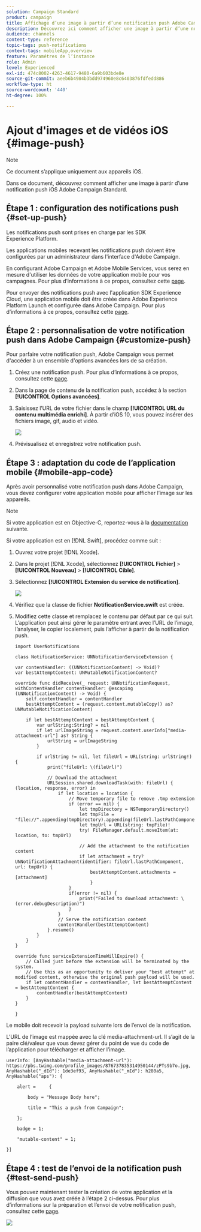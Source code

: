 ```yaml
---
solution: Campaign Standard
product: campaign
title: Affichage d’une image à partir d’une notification push Adobe Campaign Standard
description: Découvrez ici comment afficher une image à partir d’une notification push Adobe Campaign Standard sur un appareil iOS.
audience: channels
content-type: reference
topic-tags: push-notifications
context-tags: mobileApp,overview
feature: Paramétres de l’instance
role: Admin
level: Experienced
exl-id: 474c8002-4263-4617-9480-6a9b603bde8e
source-git-commit: aeeb6b4984b3bdd974960e8c6403876fdfedd886
workflow-type: ht
source-wordcount: '440'
ht-degree: 100%

---
```


# Ajout d&#39;images et de vidéos iOS {#image-push}

>[!NOTE]
>
>Ce document s’applique uniquement aux appareils iOS.

Dans ce document, découvrez comment afficher une image à partir d’une notification push iOS Adobe Campaign Standard.

## Étape 1 : configuration des notifications push {#set-up-push}

Les notifications push sont prises en charge par les SDK Experience Platform.

Les applications mobiles recevant les notifications push doivent être configurées par un administrateur dans l&#39;interface d&#39;Adobe Campaign.

En configurant Adobe Campaign et Adobe Mobile Services, vous serez en mesure d&#39;utiliser les données de votre application mobile pour vos campagnes. Pour plus d’informations à ce propos, consultez cette [page](https://helpx.adobe.com/fr/campaign/kb/configuring-app-sdk.html).

Pour envoyer des notifications push avec l&#39;application SDK Experience Cloud, une application mobile doit être créée dans Adobe Experience Platform Launch et configurée dans Adobe Campaign. Pour plus d’informations à ce propos, consultez cette [page](https://helpx.adobe.com/fr/campaign/kb/configuring-app-sdk.html#ChannelspecificapplicationconfigurationinAdobeCampaign).

## Étape 2 : personnalisation de votre notification push dans Adobe Campaign {#customize-push}

Pour parfaire votre notification push, Adobe Campaign vous permet d&#39;accéder à un ensemble d&#39;options avancées lors de sa création.

1. Créez une notification push. Pour plus d’informations à ce propos, consultez cette [page](../../channels/using/preparing-and-sending-a-push-notification.md).

1. Dans la page de contenu de la notification push, accédez à la section **[!UICONTROL Options avancées]**.

1. Saisissez l’URL de votre fichier dans le champ **[!UICONTROL URL du contenu multimédia enrichi]**.
À partir d’iOS 10, vous pouvez insérer des fichiers image, gif, audio et vidéo.

   ![](assets/push_notif_advanced_6.png)

1.  Prévisualisez et enregistrez votre notification push.

## Étape 3 : adaptation du code de l’application mobile {#mobile-app-code}

Après avoir personnalisé votre notification push dans Adobe Campaign, vous devez configurer votre application mobile pour afficher l’image sur les appareils.

>[!NOTE]
>
>Si votre application est en Objective-C, reportez-vous à la [documentation](https://experienceleague.adobe.com/docs/mobile-services/ios/messaging-ios/push-messaging/c-set-up-rich-push-notif-ios.html?lang=fr) suivante.

Si votre application est en [!DNL Swift], procédez comme suit :

1. Ouvrez votre projet [!DNL Xcode].

1. Dans le projet [!DNL Xcode], sélectionnez **[!UICONTROL Fichier]** > **[!UICONTROL Nouveau]** > **[!UICONTROL Cible]**.

1. Sélectionnez **[!UICONTROL Extension du service de notification]**.

   ![](assets/push_notif_advanced_12.png)

1. Vérifiez que la classe de fichier **NotificationService.swift** est créée.

1. Modifiez cette classe et remplacez le contenu par défaut par ce qui suit.
L’application peut ainsi gérer le paramètre entrant avec l’URL de l’image, l’analyser, le copier localement, puis l’afficher à partir de la notification push.

   ```
   import UserNotifications
   
   class NotificationService: UNNotificationServiceExtension {
   
   var contentHandler: ((UNNotificationContent) -> Void)?
   var bestAttemptContent: UNMutableNotificationContent?
   
   override func didReceive(_ request: UNNotificationRequest, withContentHandler contentHandler: @escaping (UNNotificationContent) -> Void) {
       self.contentHandler = contentHandler
       bestAttemptContent = (request.content.mutableCopy() as? UNMutableNotificationContent)
   
       if let bestAttemptContent = bestAttemptContent {
           var urlString:String? = nil
           if let urlImageString = request.content.userInfo["media-attachment-url"] as? String {
               urlString = urlImageString
           }
   
           if urlString != nil, let fileUrl = URL(string: urlString!) {
               print("fileUrl: \(fileUrl)")
   
               // Download the attachment
               URLSession.shared.downloadTask(with: fileUrl) { (location, response, error) in
                   if let location = location {
                       // Move temporary file to remove .tmp extension
                       if (error == nil) {
                           let tmpDirectory = NSTemporaryDirectory()
                           let tmpFile = "file://".appending(tmpDirectory).appending(fileUrl.lastPathComponent)
                           let tmpUrl = URL(string: tmpFile)!
                           try! FileManager.default.moveItem(at: location, to: tmpUrl)
   
                           // Add the attachment to the notification content
                           if let attachment = try? UNNotificationAttachment(identifier: fileUrl.lastPathComponent, url: tmpUrl) {
                               bestAttemptContent.attachments = [attachment]
                               }
                       }
                       if(error != nil) {
                           print("Failed to download attachment: \(error.debugDescription)")
                       }
                   }
                   // Serve the notification content
                   contentHandler(bestAttemptContent)
               }.resume()
           }
       }
   }
   
   override func serviceExtensionTimeWillExpire() {
       // Called just before the extension will be terminated by the system.
       // Use this as an opportunity to deliver your "best attempt" at modified content, otherwise the original push payload will be used.
       if let contentHandler = contentHandler, let bestAttemptContent = bestAttemptContent {
           contentHandler(bestAttemptContent)
       }
   }
   
   }
   ```

Le mobile doit recevoir la payload suivante lors de l’envoi de la notification.

L’URL de l’image est mappée avec la clé media-attachment-url. Il s’agit de la paire clé/valeur que vous devez gérer du point de vue du code de l’application pour télécharger et afficher l’image.

```
userInfo: [AnyHashable("media-attachment-url"): https://pbs.twimg.com/profile_images/876737835314950144/zPTs9b7o.jpg, AnyHashable("_dId"): 1de3ef93, AnyHashable("_mId"): h280a5, AnyHashable("aps"): {
 
    alert =     {
 
        body = "Message Body here";
 
        title = "This a push from Campaign";
 
    };
 
    badge = 1;
 
    "mutable-content" = 1;
 
}]
```

## Étape 4 : test de l’envoi de la notification push {#test-send-push}

Vous pouvez maintenant tester la création de votre application et la diffusion que vous avez créée à l’étape 2 ci-dessus. Pour plus d’informations sur la préparation et l’envoi de votre notification push, consultez cette [page](../../channels/using/preparing-and-sending-a-push-notification.md).

![](assets/push_notif_advanced_34.png)
